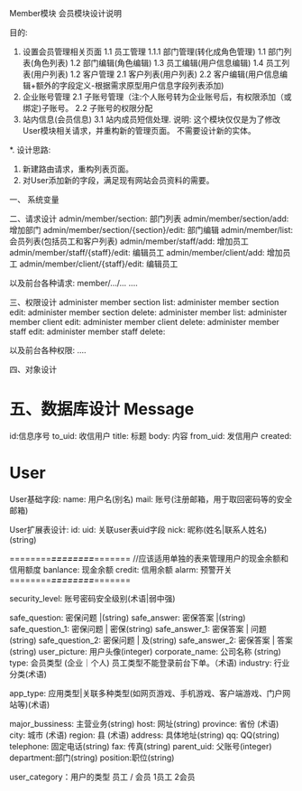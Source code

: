 Member模块 会员模块设计说明

目的:
  1. 设置会员管理相关页面
    1.1 员工管理
      1.1.1 部门管理(转化成角色管理)
        1.1 部门列表(角色列表)
        1.2 部门编辑(角色编辑)
        1.3 员工编辑(用户信息编辑)
        1.4 员工列表(用户列表)
    1.2 客户管理
      2.1 客户列表(用户列表)
      2.2 客户编辑(用户信息编辑+额外的字段定义-根据需求原型用户信息字段列表添加)
  2. 企业账号管理
    2.1 子账号管理（注:个人账号转为企业账号后，有权限添加（或绑定)子账号。
    2.2 子账号的权限分配
  3. 站内信息(会员信息)
    3.1 站内成员短信处理.
说明:
  这个模块仅仅是为了修改User模块相关请求，并重构新的管理页面。
  不需要设计新的实体。      

*. 设计思路:
  1. 新建路由请求，重构列表页面。
  2. 对User添加新的字段，满足现有网站会员资料的需要。

一、 系统变量

二、请求设计
admin/member/section: 部门列表
admin/member/section/add: 增加部门
admin/member/section/{section}/edit: 部门编辑
admin/member/list: 会员列表(包括员工和客户列表)
admin/member/staff/add: 增加员工
admin/member/staff/{staff}/edit: 编辑员工
admin/member/client/add: 增加员工
admin/member/client/{staff}/edit: 编辑员工

以及前台各种请求:
member/.../...
....

三、权限设计
administer member section list: 
administer member section edit:
administer member section delete:
administer member list: 
administer member client edit:
administer member client delete:
administer member staff edit:
administer member staff delete:

以及前台各种权限:
....

四、对象设计

五、数据库设计
Message
================================================================================
id:信息序号
to_uid: 收信用户
title: 标题
body: 内容
from_uid: 发信用户
created: 

User 
================================================================================
User基础字段:
name: 用户名(别名)
mail: 账号(注册邮箱，用于取回密码等的安全邮箱)

User扩展表设计:
id: 
uid: 关联user表uid字段
nick: 昵称(姓名|联系人姓名)(string)

========*****========*****=======
//应该适用单独的表来管理用户的现金余额和信用额度
banlance: 现金余额
credit: 信用余额
alarm: 预警开关
========*****========*****=======

security_level: 账号密码安全级别(术语|弱中强)

safe_question: 密保问题           |(string)
safe_answer: 密保答案             |(string)
safe_question_1: 密保问题         |    密保(string)
safe_answer_1: 密保答案           |    问题(string)
safe_question_2: 密保问题         |     及(string)
safe_answer_2: 密保答案           |    答案(string)
user_picture: 用户头像(integer)
corporate_name: 公司名称 (string)
type: 会员类型 (企业｜个人)  员工类型不能登录前台下单。（术语)
industry: 行业分类(术语)

app_type: 应用类型|关联多种类型(如网页游戏、手机游戏、客户端游戏、门户网站等)(术语)

major_bussiness: 主营业务(string)
host: 网址(string)
province: 省份 (术语)
city: 城市 (术语)
region: 县 (术语)
address: 具体地址(string)
qq: QQ(string)
telephone: 固定电话(string)
fax: 传真(string)
parent_uid: 父账号(integer) 
department:部门(string)
position:职位(string)

user_category：用户的类型  员工 / 会员   1员工 2会员












